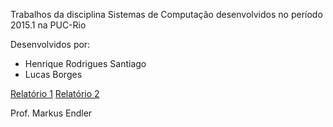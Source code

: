 Trabalhos da disciplina Sistemas de Computação desenvolvidos no período 2015.1 na PUC-Rio

Desenvolvidos por:

- Henrique Rodrigues Santiago
- Lucas Borges

[Relatório 1](https://docs.google.com/document/d/1Q4bhWHoRm2Y3-Y-fHqo85T064jbAREVXwbQtTo-pYew)
[Relatório 2](https://docs.google.com/document/d/1wrpxCCIebkhrLINQicICAlRBBdKLXn1xuI_oBKTjBo8)

Prof.
Markus Endler
